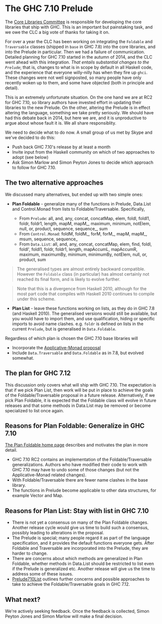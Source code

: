 # The GHC 7.10 Prelude



The [
Core Libraries Committee](https://wiki.haskell.org/Core_Libraries_Committee) is responsible for developing the core libraries that ship with GHC.  This is an important but painstaking task, and we owe the CLC a big vote of thanks for taking it on.



For over a year the CLC has been working on integrating the `Foldable` and `Traversable` classes (shipped in `base` in GHC 7.8) into the core libraries, and into the Prelude in particular.  Then we had a failure of communication.  Detailed planning for GHC 7.10 started in the autumn of 2014, and the CLC went ahead with this integration.  *That entails substantial changes to the `Prelude`*; that is, changes to what is in scope by default in all Haskell code, and the experience that everyone willy-nilly has when they fire up `ghci`.  These changes were not well signposted, so many people have only recently woken up to them, and some have objected (both in principle and detail).



This is an extremely unfortunate situation.  On the one hand we are at RC2 for GHC 7.10, so library authors have invested effort in updating their libraries to the new Prelude.  On the other, altering the Prelude is in effect altering the language, something we take pretty seriously.  We should have had this debate back in 2014, but here we are, and it is unproductive to argue about whose fault it is.  We all share responsiblity.



We need to decide what to do now.  A small group of us met by Skype and we've decided to do this:


- Push back GHC 7.10's release by at least a month
- Invite input from the Haskell community on which of two approaches to adopt (see below)
- Ask Simon Marlow and Simon Peyton Jones to decide which approach to follow for GHC 7.10.

## The two alternative approaches



We discussed many alternatives, but ended up with two simple ones:


- **Plan Foldable** - generalize many of the functions in Prelude, Data.List and Control.Monad from lists to Foldable/Traversable.  Specifically, 

  - From `Prelude`: all, and, any, concat, concatMap, elem, foldl, foldl1, foldr, foldr1, length, mapM, mapM\_, maximum, minimum, notElem, null, or, product, sequence, sequence\_, sum
  - From `Control.Monad`: foldM, foldM\_, forM, forM\_, mapM, mapM\_, msum, sequence, sequence\_
  - From `Data.List`: all, and, any, concat, concatMap, elem, find, foldl, foldl', foldl1, foldr, foldr1, length, mapAccumL, mapAccumR, maximum, maximumBy, minimum, minimumBy, notElem, null, or, product, sum

>
>
> The generalised types are almost entirely backward compatible.  However the `Foldable` class (in particular) has almost certainly not reached its final form, and is likely to evolve further.
>
>

>
>
> Note that this is a divergence from Haskell 2010, although for the most part code that compiles with Haskell 2010 continues to compile under this scheme.
>
>

- **Plan List** - leave these functions working on lists, as they do in GHC 7.8 (and Haskell 2010).  The generalised versions would still be available, but you would have to import them, and use qualification, hiding or specific imports to avoid name clashes.  e.g. `foldr` is defined on lists in the current `Prelude`, but is generalised in `Data.Foldable`.


Regardless of which plan is chosen the GHC 7.10 base libraries will


- Incorporate the [
  Applicative-Monad proposal](https://wiki.haskell.org/Functor-Applicative-Monad_Proposal)
- Include `Data.Traversable` and `Data.Foldable` as in 7.8, but evolved somewhat. 

## The plan for GHC 7.12



This discussion only covers what will ship with GHC 7.10. The expectation is that if we pick Plan List, then work will be put in place to achieve the goals of the Foldable/Traversable proposal in a future release. Alternatively, if we pick Plan Foldable, it is expected that the Foldable class will evolve in future releases and that some methods in Data.List may be removed or become specialized to list once again. 


## Reasons for Plan Foldable: Generalize in GHC 7.10



[
The Plan Foldable home page](https://wiki.haskell.org/Foldable_and_Traversable) describes and motivates the plan in more detail.


- GHC 7.10 RC2 contains an implementation of the Foldable/Traversable generalizations. Authors who have modified their code to work with GHC 7.10 may have to undo some of those changes (but not the Applicative-Monad related changes).
- With Foldable/Traversable there are fewer name clashes in the base library.
- The functions in Prelude become applicable to other data structures, for example Vector and Map.

## Reasons for Plan List: Stay with list in GHC 7.10


- There is not yet a consensus on many of the Plan Foldable changes. Another release cycle would give us time to build such a consensus, possibly leading to alterations in the proposal.
- The Prelude is special; many people regard it as part of the language specification, and it provides the default functions everyone gets. After Foldable and Traversable are incorporated into the Prelude, they are harder to change.
- There are concerns about which methods are generalized in Plan Foldable, whether methods in Data.List should be restricted to list even if the Prelude is generalized etc. Another release will give us the time to address some of these issues.
- [Prelude710List](prelude710-list) outlines further concerns and possible approaches to take to achieve the Foldable/Traversable goals in GHC 7.12.

## What next?



We're actively seeking feedback. Once the feedback is collected, Simon Peyton Jones and Simon Marlow will make a final decision.


